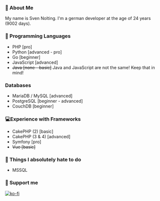 ### 👋 About Me
My name is Sven Nolting. I'm a german developer at the age of 24 years (9002 days).

### 💬 Programming Languages
- PHP [pro]
- Python [advanced - pro]
- Go [beginner]
- JavaScript [advanced]
- ~~Java [none - basic]~~
Java and JavaScript are not the same! Keep that in mind!
### Databases
- MariaDB / MySQL [advanced]
- PostgreSQL [beginner - advanced]
- CouchDB [beginner]
### 💻Experience with Frameworks
- CakePHP (2) [basic]
- CakePHP (3 & 4) [advanced]
- Symfony [pro]
- ~~Vue [basic]~~
### 🤮 Things I absolutely hate to do
- MSSQL
### 💸 Support me
[![ko-fi](https://ko-fi.com/img/githubbutton_sm.svg)](https://ko-fi.com/U6U74OYFS)
